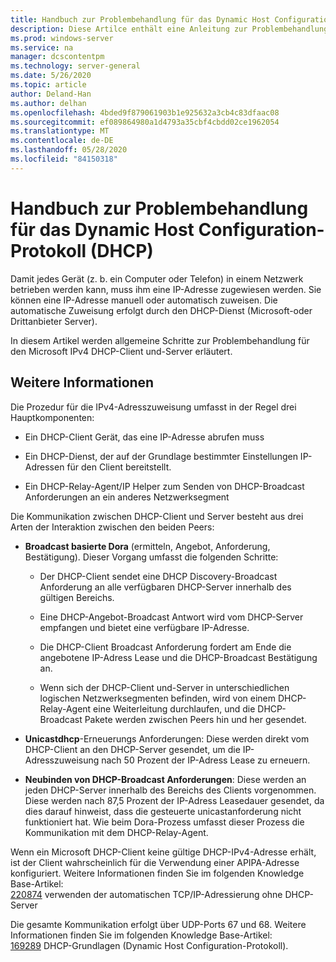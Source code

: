 ```yaml
---
title: Handbuch zur Problembehandlung für das Dynamic Host Configuration-Protokoll (DHCP)
description: Diese Artilce enthält eine Anleitung zur Problembehandlung für DHCP-Probleme.
ms.prod: windows-server
ms.service: na
manager: dcscontentpm
ms.technology: server-general
ms.date: 5/26/2020
ms.topic: article
author: Deland-Han
ms.author: delhan
ms.openlocfilehash: 4bded9f879061903b1e925632a3cb4c83dfaac08
ms.sourcegitcommit: ef089864980a1d4793a35cbf4cbdd02ce1962054
ms.translationtype: MT
ms.contentlocale: de-DE
ms.lasthandoff: 05/28/2020
ms.locfileid: "84150318"
---
```

# <a name="troubleshooting-guide-for-dynamic-host-configuration-protocol-dhcp"></a>Handbuch zur Problembehandlung für das Dynamic Host Configuration-Protokoll (DHCP)

Damit jedes Gerät (z. b. ein Computer oder Telefon) in einem Netzwerk betrieben werden kann, muss ihm eine IP-Adresse zugewiesen werden. Sie können eine IP-Adresse manuell oder automatisch zuweisen. Die automatische Zuweisung erfolgt durch den DHCP-Dienst (Microsoft-oder Drittanbieter Server).

In diesem Artikel werden allgemeine Schritte zur Problembehandlung für den Microsoft IPv4 DHCP-Client und-Server erläutert.

## <a name="more-information"></a>Weitere Informationen

Die Prozedur für die IPv4-Adresszuweisung umfasst in der Regel drei Hauptkomponenten:

- Ein DHCP-Client Gerät, das eine IP-Adresse abrufen muss

- Ein DHCP-Dienst, der auf der Grundlage bestimmter Einstellungen IP-Adressen für den Client bereitstellt.

- Ein DHCP-Relay-Agent/IP Helper zum Senden von DHCP-Broadcast Anforderungen an ein anderes Netzwerksegment

Die Kommunikation zwischen DHCP-Client und Server besteht aus drei Arten der Interaktion zwischen den beiden Peers:

- **Broadcast basierte Dora** (ermitteln, Angebot, Anforderung, Bestätigung). Dieser Vorgang umfasst die folgenden Schritte:
  
    - Der DHCP-Client sendet eine DHCP Discovery-Broadcast Anforderung an alle verfügbaren DHCP-Server innerhalb des gültigen Bereichs.
  
    - Eine DHCP-Angebot-Broadcast Antwort wird vom DHCP-Server empfangen und bietet eine verfügbare IP-Adresse.
  
    - Die DHCP-Client Broadcast Anforderung fordert am Ende die angebotene IP-Adress Lease und die DHCP-Broadcast Bestätigung an.
  
    - Wenn sich der DHCP-Client und-Server in unterschiedlichen logischen Netzwerksegmenten befinden, wird von einem DHCP-Relay-Agent eine Weiterleitung durchlaufen, und die DHCP-Broadcast Pakete werden zwischen Peers hin und her gesendet.

- **Unicastdhcp**-Erneuerungs Anforderungen: Diese werden direkt vom DHCP-Client an den DHCP-Server gesendet, um die IP-Adresszuweisung nach 50 Prozent der IP-Adress Lease zu erneuern.

- **Neubinden von DHCP-Broadcast Anforderungen**: Diese werden an jeden DHCP-Server innerhalb des Bereichs des Clients vorgenommen. Diese werden nach 87,5 Prozent der IP-Adress Leasedauer gesendet, da dies darauf hinweist, dass die gesteuerte unicastanforderung nicht funktioniert hat. Wie beim Dora-Prozess umfasst dieser Prozess die Kommunikation mit dem DHCP-Relay-Agent.

Wenn ein Microsoft DHCP-Client keine gültige DHCP-IPv4-Adresse erhält, ist der Client wahrscheinlich für die Verwendung einer APIPA-Adresse konfiguriert. Weitere Informationen finden Sie im folgenden Knowledge Base-Artikel:  
[220874](https://support.microsoft.com/help/220874) verwenden der automatischen TCP/IP-Adressierung ohne DHCP-Server

Die gesamte Kommunikation erfolgt über UDP-Ports 67 und 68. Weitere Informationen finden Sie im folgenden Knowledge Base-Artikel:  
[169289](https://support.microsoft.com/help/169289) DHCP-Grundlagen (Dynamic Host Configuration-Protokoll).